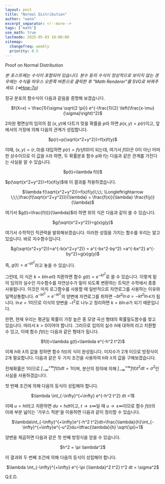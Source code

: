 ```yaml
---
layout: post
title: "Normal Distribution"
author: "wano"
excerpt_separator: <!--more-->
tags: ['math']
use_math: true
lastmode: 2025-05-03 10:00:00
sitemap:
  changefreq: weekly
  priority: 0.5
---
```


Proof on Normal Distribution<!--more-->

*본 포스트에는 수식이 포함되어 있습니다. 분수 등의 수식이 정상적으로 보이지 않는 경우에는 수식을 마우스 오른쪽 버튼으로 클릭한 후 "Math Renderer"를 SVG로 바꿔주세요. (➔[How-To](https://cgvfxmath.github.io/2023-03-18/math-renderer))*

정규 분포의 함수식이 다음과 같음을 증명해 보겠습니다.

<p style="text-align: center;">$f(X=x) = \frac{1}{\sigma \sqrt{2 \pi}} e^{-\frac{1}{2} \left(\frac{x-\mu}{\sigma}\right)^2}$</p>

2차원 평면상의 임의의 점 $(x,y)$에 다트가 맞을 확률을 $p$라 하면 $p(x,y)=p(r)$이고, 앞에서의 가정에 의해 다음의 관계가 성립합니다.

<p style="text-align: center;">$p(r)=p(\sqrt{x^2+y^2})=f(x)f(y)$</p>

이때, $(x,y)=(r,0)$을 대입하면 $p(r)=f(r)f(0)$이 되는데, 여기서 $f(0)$은 0이 아닌 어떠한 상수이므로 이 값을 $\lambda$라 하면, 두 확률분포 함수 p와 f는 다음과 같은 관계를 가진다는 사실을 알 수 있습니다.

<p style="text-align: center;">$p(t)=\lambda f(t)$</p>

$p(\sqrt{x^2+y^2})=f(x)f(y)$에 이 결과를 적용하겠습니다.

<p style="text-align: center;">$\lambda f(\sqrt{x^2+y^2})=f(x)f(y)\;\;\; \Longleftrightarrow \;\;\;\frac{f(\sqrt{x^2+y^2})}{\lambda} = \frac{f(x)}{\lambda} \frac{f(y)}{\lambda}$</p>

여기서 $g(t)=\frac{f(t)}{\lambda}$라 하면 위의 식은 다음과 같이 쓸 수 있습니다.

<p style="text-align: center;">$g(\sqrt{x^2+y^2})=g(x)g(y)$</p>

여기서 수학적인 직관력을 발휘해보겠습니다. 이러한 성질을 가지는 함수를 우리는 알고 있습니다. 바로 지수함수입니다.

<p style="text-align: center;">$g(\sqrt{x^2+y^2})=a^{-b(x^2+y^2)} = a^{-bx^2-by^2} =a^{-bx^2} a^{-by^2}=g(x)g(y)$</p>

즉, $g(t)=a^{- b t^2}$라고 놓을 수 있습니다.

그런데, 이 식은 $k=b\ln{a}$라 치환하면 함수 $g(t)=e^{- k t^2}$로 쓸 수 있습니다. 이렇게 밑이 임의의 실수인 지수함수를 자연상수가 밑이 되도록 변환하는 트릭은 수학에서 종종 사용됩니다. 이것은 마치 로그함수를 사용할 때 일반적으로 자연로그를 사용하는 이유와 일맥상통합니다. $a^{-b t^2}=e^{-k t^2}$의 양변에 자연로그를 취하면 $- b t^2 \ln a = - k t^2 \ln e$가 됩니다. $\ln e = 1$이므로 이식의 양변을 $-t^2$로 나누고 정리하면 $k = b \ln{a}$가 되기 때문입니다.

한편, 현재 우리는 평균일 확률이 가장 높은 종 모양 곡선 형태의 확률밀도함수를 찾고 있습니다. 따라서 $k>0$이어야 합니다. 그러므로 임의의 실수 $h$에 대하여 라고 치환할 수 있고, 이때 함수 $f(t)$는 다음과 같은 형태가 됩니다.

<p style="text-align: center;">$f(t)=\lambda g(t)=\lambda e^{-h^2 t^2}$</p>

이제 $h$와 $\lambda$의 값을 정하면 함수 f(t)의 식이 완성됩니다. 미지수가 2개 이므로 방정식이 2개 필요합니다. 다음과 같은 두 가지 조건을 사용하여 $h$와 $\lambda$의 값을 구해보겠습니다.

전체확률은 1이므로 $\int_{-\infty}^{+\infty}f(t)dt=1$이며, 분산의 정의에 의해 $\int_{-\infty}^{+\infty} f(t) t^2 dt = \sigma^2$인 사실을 사용하겠습니다.

첫 번째 조건에 의해 다음의 등식이 성립해야 합니다.

<p style="text-align: center;">$\lambda \int_{-\infty}^{+\infty} e^{-h^2 t^2} dt =1$</p>

이때 $u=ht$라고 치환하면 $du=hdt$이고, $t \rightarrow \pm \infty$일 때 $u \rightarrow \pm \infty$이므로 함수 $f(t)$의 아래 부분 넓이는 '가우스 적분'을 이용하면 다음과 같이 정리할 수 있습니다.

<p style="text-align: center;">$\lambda\int_{-\infty}^{+\infty}e^{-h^2 t^2}dt=\frac{\lambda}{h}\int_{-\infty}^{+\infty}e^{-u^2}du=\tfrac{\lambda}{h} \sqrt{\pi}=1$</p>

양변을 제곱하면 다음과 같은 첫 번째 방정식을 얻을 수 있습니다.

<p style="text-align: center;">$h^2 = \pi \lambda^2$</p>

이 결과와 두 번째 조건에 의해 다음의 등식이 성립해야 합니다.

<p style="text-align: center;">$\lambda \int_{-\infty}^{+\infty} e^{-\pi {\lambda}^2 t^2} t^2 dt = \sigma^2$</p>

Q.E.D.


